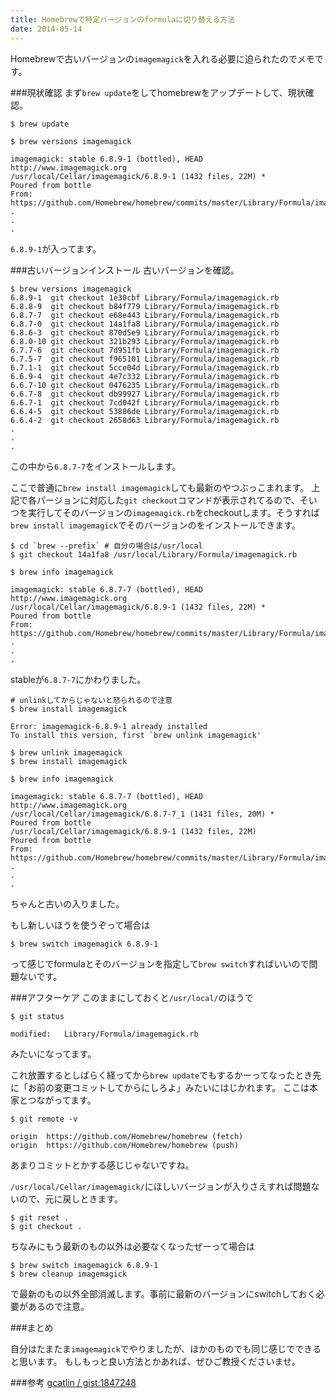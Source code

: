 ```yaml
---
title: Homebrewで特定バージョンのformulaに切り替える方法
date: 2014-05-14
---
```


Homebrewで古いバージョンの`imagemagick`を入れる必要に迫られたのでメモです。

###現状確認
まず`brew update`をしてhomebrewをアップデートして、現状確認。

    $ brew update

    $ brew versions imagemagick

    imagemagick: stable 6.8.9-1 (bottled), HEAD
    http://www.imagemagick.org
    /usr/local/Cellar/imagemagick/6.8.9-1 (1432 files, 22M) *
    Poured from bottle
    From: https://github.com/Homebrew/homebrew/commits/master/Library/Formula/imagemagick.rb
    .
    .
    .

`6.8.9-1`が入ってます。

###古いバージョンインストール
古いバージョンを確認。

    $ brew versions imagemagick
    6.8.9-1  git checkout 1e30cbf Library/Formula/imagemagick.rb
    6.8.8-9  git checkout b84f779 Library/Formula/imagemagick.rb
    6.8.7-7  git checkout e68e443 Library/Formula/imagemagick.rb
    6.8.7-0  git checkout 14a1fa8 Library/Formula/imagemagick.rb
    6.8.6-3  git checkout 870d5e9 Library/Formula/imagemagick.rb
    6.8.0-10 git checkout 321b293 Library/Formula/imagemagick.rb
    6.7.7-6  git checkout 7d951fb Library/Formula/imagemagick.rb
    6.7.5-7  git checkout f965101 Library/Formula/imagemagick.rb
    6.7.1-1  git checkout 5cce04d Library/Formula/imagemagick.rb
    6.6.9-4  git checkout 4e7c332 Library/Formula/imagemagick.rb
    6.6.7-10 git checkout 0476235 Library/Formula/imagemagick.rb
    6.6.7-8  git checkout db99927 Library/Formula/imagemagick.rb
    6.6.7-1  git checkout 7cd042f Library/Formula/imagemagick.rb
    6.6.4-5  git checkout 53886de Library/Formula/imagemagick.rb
    6.6.4-2  git checkout 2658d63 Library/Formula/imagemagick.rb
    .
    .
    .

この中から`6.8.7-7`をインストールします。

ここで普通に`brew install imagemagick`しても最新のやつぶっこまれます。
上記で各パージョンに対応した`git checkout`コマンドが表示されてるので、そいつを実行してそのバージョンの`imagemagick.rb`をcheckoutします。そうすれば`brew install imagemagick`でそのバージョンのをインストールできます。

    $ cd `brew --prefix` # 自分の場合は/usr/local
    $ git checkout 14a1fa8 /usr/local/Library/Formula/imagemagick.rb

    $ brew info imagemagick

    imagemagick: stable 6.8.7-7 (bottled), HEAD
    http://www.imagemagick.org
    /usr/local/Cellar/imagemagick/6.8.9-1 (1432 files, 22M) *
    Poured from bottle
    From: https://github.com/Homebrew/homebrew/commits/master/Library/Formula/imagemagick.rb
    .
    .
    .

stableが`6.8.7-7`にかわりました。

    # unlinkしてからじゃないと怒られるので注意
    $ brew install imagemagick

    Error: imagemagick-6.8.9-1 already installed
    To install this version, first `brew unlink imagemagick'

    $ brew unlink imagemagick
    $ brew install imagemagick

    $ brew info imagemagick

    imagemagick: stable 6.8.7-7 (bottled), HEAD
    http://www.imagemagick.org
    /usr/local/Cellar/imagemagick/6.8.7-7_1 (1431 files, 20M) *
    Poured from bottle
    /usr/local/Cellar/imagemagick/6.8.9-1 (1432 files, 22M)
    Poured from bottle
    From: https://github.com/Homebrew/homebrew/commits/master/Library/Formula/imagemagick.rb
    .
    .
    .

ちゃんと古いの入りました。

もし新しいほうを使うぞって場合は

    $ brew switch imagemagick 6.8.9-1

って感じでformulaとそのバージョンを指定して`brew switch`すればいいので問題ないです。

###アフターケア
このままにしておくと`/usr/local/`のほうで

    $ git status

    modified:   Library/Formula/imagemagick.rb

みたいになってます。

これ放置するとしばらく経ってから`brew update`でもするかーってなったとき先に「お前の変更コミットしてからにしろよ」みたいにはじかれます。
ここは本家とつながってます。

    $ git remote -v

    origin  https://github.com/Homebrew/homebrew (fetch)
    origin  https://github.com/Homebrew/homebrew (push)

あまりコミットとかする感じじゃないですね。

`/usr/local/Cellar/imagemagick/`にほしいバージョンが入りさえすれば問題ないので、元に戻しときます。

    $ git reset .
    $ git checkout .

ちなみにもう最新のもの以外は必要なくなったぜーって場合は

    $ brew switch imagemagick 6.8.9-1
    $ brew cleanup imagemagick

で最新のもの以外全部消滅します。事前に最新のバージョンにswitchしておく必要があるので注意。

###まとめ

自分はたまたま`imagemagick`でやりましたが、ほかのものでも同じ感じでできると思います。
もしもっと良い方法とかあれば、ぜひご教授くださいませ。

###参考
[ gcatlin / gist:1847248](https://gist.github.com/gcatlin/1847248)

